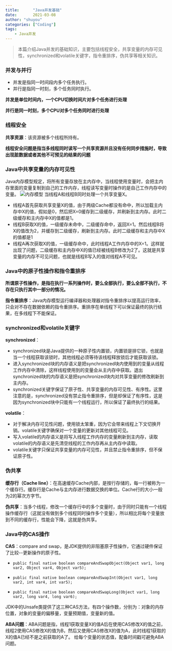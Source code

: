 ```yaml
---
title:      "Java并发基础"
date:       2021-03-08
author: "shuyou"
categories: ["Coding"]
tags:
    - Java并发
---
```

>本篇介绍Java并发的基础知识，主要包括线程安全，共享变量的内存可见性，synchronized和volatile关键字，指令重排序，伪共享等相关知识。

### 并发与并行

 - 并发是指同一时间段内多个任务执行。
 - 并行是指同一时刻，多个任务同时执行。
   

**并发是单位时间内，一个CPU切换时间片对多个任务进行处理**

**并行是同一时刻，多个CPU对多个任务同时进行处理**

### 线程安全
**共享资源**：该资源被多个线程所持有。

**线程安全问题是指当多线程同时读写一个共享资源并且没有任何同步措施时，导致出现脏数据或者其他不可预见的结果的问题**

### Java中共享变量的内存可见性
Java内存模型规定，将所有变量存放在主内存中，当线程使用变量时，会把主内存里面的变量复制到自己的工作内存，线程读写变量时操作的是自己工作内存中的变量。
![内存模型](https://img-blog.csdnimg.cn/20210305182228132.png?x-oss-process=image/watermark,type_ZmFuZ3poZW5naGVpdGk,shadow_10,text_aHR0cHM6Ly9ibG9nLmNzZG4ubmV0L0NhcnJvdFpzeQ==,size_16,color_FFFFFF,t_70)
当线程A和线程B同时处理一个共享变量X。

 - 线程A首先获取共享变量X的值，由于两级Cache都没有命中，所以加载主内存中X的值，假如是0，然后把X=0缓存到二级缓存，并刷新到主内存。此时二级缓存和主内存中X的值都是1。
 - 线程B获取X的值，一级缓存未命中，二级缓存命中，返回X=1。然后线程B将X的值改为2，并缓存到二级缓存，刷新到主内存。此时二级缓存和主内存中X的值都是1
 - 线程A再次获取X的值，一级缓存命中，此时线程A工作内存中的X=1。这样就出现了问题，二级缓存和主内存中X的值已经被线程B修改为2了。这就是共享变量的内存不可见问题，也就是线程B写入的值对线程A不可见。

### Java中的原子性操作和指令重排序
**所谓原子性操作，是指在执行一系列操作时，要么全部执行，要么全部不执行，不存在只执行其中一部分的情况。**

**指令重排序**：Java内存模型运行编译器和处理器对指令重排序以提高运行效率，只会对不存在数据依赖的指令重排序。重排序在单线程下可以保证最终的执行结果，在多线程下不能保证。


### synchronized和volatile关键字
**synchronized**：

 - synchronized块是Java提供的一种原子性内置锁，内置锁是排它锁，也就是当一个线程获取该锁时，其他线程必须等待该线程释放锁后才能获取该锁。
 - 进入synchronized块的内存语义是把synchronized块内使用到的变量从线程工作内存中清除，这样线程使用到的变量会从主内存中获取。退出synchronized块的内存语义是把synchronized块内对共享变量的修改刷新到主内存。
 - synchronized关键字保证了原子性、共享变量的内存可见性、有序性。这里注意的是，synchronized没有禁止指令重排序，但是却保证了有序性，这是因为synchronized块中只能有一个线程运行，所以保证了最终执行的结果。

**volatile**：

 - 对于解决内存可见性问题，使用锁太笨重，因为它会带来线程上下文切换开销。volatile关键字确保对一个变量的更新对其他线程可见。
 - 写入volatile的内存语义是将写入线程工作内存的变量刷新到主内存，读取volatile的内存语义是先清空线程的工作内存再从主内存中读取。
 - volatile关键字只保证共享变量的内存可见性，并且禁止指令重排序，但不保证原子性。
 
 
### 伪共享
**缓存行（Cache line）**：在高速缓存Cache内部，是按行存储的，每一行被称为一个缓存行。缓存行是Cache与主内存进行数据交换的单位。Cache行的大小一般为2的幂次方字节。

**伪共享**：当多个线程，修改一个缓存行中的多个变量时，由于同时只能有一个线程操作缓存行（这就没有做到多个线程同时操作多个变量），所以相比将每个变量放到不同的缓存行，性能会下降，这就是伪共享。

### Java中的CAS操作

**CAS**：compare and swap，是JDK提供的非阻塞原子性操作，它通过硬件保证了比较--更新操作的原子性。

 -     public final native boolean compareAndSwapObject(Object var1, long var2, Object var4, Object var5);
 -     public final native boolean compareAndSwapInt(Object var1, long var2, int var4, int var5);
 -     public final native boolean compareAndSwapLong(Object var1, long var2, long var4, long var6);

JDK中的Unsafe类提供了这三种CAS方法，有四个操作数，分别为：对象的内存位置，对象的变量的偏移量，变量预期值，变量新的值。

**ABA问题**：ABA问题是指，线程1获取变量X的值A后在使用CAS修改X的值之前，线程2使用CAS修改X的值为B，然后又使用CAS修改X的值为A，此时线程1获取的X的值A已经不是之前获取的A了。
给每个变量的状态值，配备时间戳可避免ABA问题。

